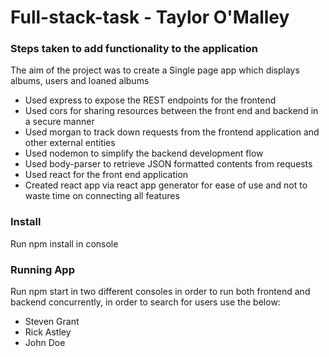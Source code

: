 # Full-stack-task - Taylor O'Malley

### Steps taken to add functionality to the application

The aim of the project was to create a Single page app which displays albums, users and loaned albums

* Used express to expose the REST endpoints for the frontend
* Used cors for sharing resources between the front end and backend in a secure manner
* Used morgan to track down requests from the frontend application and other external entities
* Used nodemon to simplify the backend development flow
* Used body-parser to retrieve JSON formatted contents from requests
* Used react for the front end application
* Created react app via react app generator for ease of use and not to waste time on connecting all features 

### Install

Run npm install in console

### Running App

Run npm start in two different consoles in order to run both frontend and backend concurrently, in order to search for users use the below:

* Steven Grant
* Rick Astley
* John Doe 
